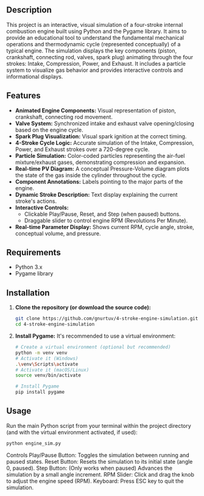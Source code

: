 ## Description

This project is an interactive, visual simulation of a four-stroke internal combustion engine built using Python and the Pygame library. It aims to provide an educational tool to understand the fundamental mechanical operations and thermodynamic cycle (represented conceptually) of a typical engine.
The simulation displays the key components (piston, crankshaft, connecting rod, valves, spark plug) animating through the four strokes: Intake, Compression, Power, and Exhaust. It includes a particle system to visualize gas behavior and provides interactive controls and informational displays.

## Features

*   **Animated Engine Components:** Visual representation of piston, crankshaft, connecting rod movement.
*   **Valve System:** Synchronized intake and exhaust valve opening/closing based on the engine cycle.
*   **Spark Plug Visualization:** Visual spark ignition at the correct timing.
*   **4-Stroke Cycle Logic:** Accurate simulation of the Intake, Compression, Power, and Exhaust strokes over a 720-degree cycle.
*   **Particle Simulation:** Color-coded particles representing the air-fuel mixture/exhaust gases, demonstrating compression and expansion.
*   **Real-time PV Diagram:** A conceptual Pressure-Volume diagram plots the state of the gas inside the cylinder throughout the cycle.
*   **Component Annotations:** Labels pointing to the major parts of the engine.
*   **Dynamic Stroke Description:** Text display explaining the current stroke's actions.
*   **Interactive Controls:**
    *   Clickable Play/Pause, Reset, and Step (when paused) buttons.
    *   Draggable slider to control engine RPM (Revolutions Per Minute).
*   **Real-time Parameter Display:** Shows current RPM, cycle angle, stroke, conceptual volume, and pressure.

## Requirements

*   Python 3.x
*   Pygame library

## Installation

1.  **Clone the repository (or download the source code):**
    ```bash
    git clone https://github.com/gnurtuv/4-stroke-engine-simulation.git
    cd 4-stroke-engine-simulation
    ```

2.  **Install Pygame:**
    It's recommended to use a virtual environment:
    ```bash
    # Create a virtual environment (optional but recommended)
    python -m venv venv
    # Activate it (Windows)
    .\venv\Scripts\activate
    # Activate it (macOS/Linux)
    source venv/bin/activate

    # Install Pygame
    pip install pygame
    ```

## Usage

Run the main Python script from your terminal within the project directory (and with the virtual environment activated, if used):

```bash
python engine_sim.py
```

Controls
Play/Pause Button: Toggles the simulation between running and paused states.
Reset Button: Resets the simulation to its initial state (angle 0, paused).
Step Button: (Only works when paused) Advances the simulation by a small angle increment.
RPM Slider: Click and drag the knob to adjust the engine speed (RPM).
Keyboard: Press ESC key to quit the simulation.
